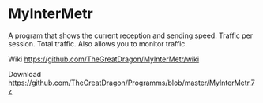 # MyInterMetr

A program that shows the current reception and sending speed. Traffic per session. Total traffic. Also allows you to monitor traffic.

Wiki https://github.com/TheGreatDragon/MyInterMetr/wiki

Download https://github.com/TheGreatDragon/Programms/blob/master/MyInterMetr.7z
